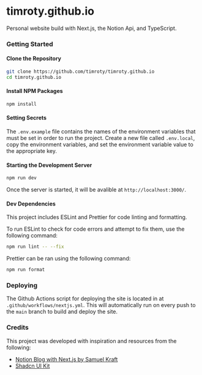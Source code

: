 # timroty.github.io

Personal website build with Next.js, the Notion Api, and TypeScript.

### Getting Started

#### Clone the Repository
```bash
git clone https://github.com/timroty/timroty.github.io
cd timroty.github.io
```
#### Install NPM Packages
```bash
npm install
```
#### Setting Secrets
The `.env.example` file contains the names of the environment variables that must be set in order to run the project.
Create a new file called `.env.local`, copy the environment variables, and set the environment variable value to the appropriate key.

#### Starting the Development Server
```bash
npm run dev
```
Once the server is started, it will be avalible at `http://localhost:3000/`.

#### Dev Dependencies

This project includes ESLint and Prettier for code linting and formatting.

To run ESLint to check for code errors and attempt to fix them, use the following command:

```bash
npm run lint -- --fix
```

Prettier can be ran using the following command:
```bash
npm run format
```

### Deploying
The Github Actions script for deploying the site is located in at `.github/workflows/nextjs.yml`. This will automatically run on every push to the `main` branch to build and deploy the site. 

### Credits

This project was developed with inspiration and resources from the following:

- [Notion Blog with Next.js by Samuel Kraft](https://github.com/samuelkraft/notion-blog-nextjs)
- [Shadcn UI Kit](https://ui.shadcn.com/)
